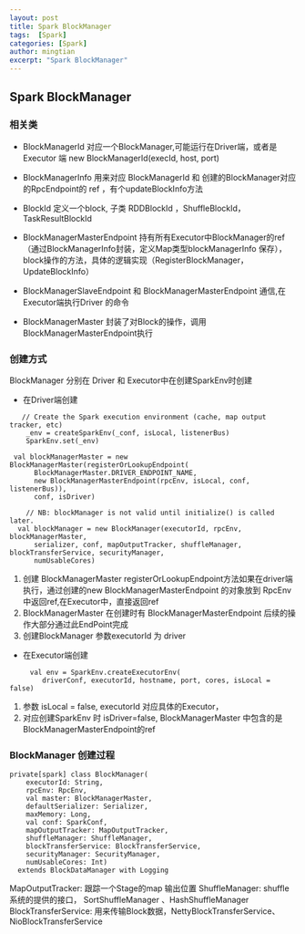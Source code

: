 ```yaml
---
layout: post
title: Spark BlockManager
tags:  [Spark]
categories: [Spark]
author: mingtian
excerpt: "Spark BlockManager"
---
```


## Spark BlockManager

### 相关类

* BlockManagerId 对应一个BlockManager,可能运行在Driver端，或者是Executor 端 new BlockManagerId(execId, host, port)

* BlockManagerInfo  用来对应 BlockManagerId 和 创建的BlockManager对应的RpcEndpoint的 ref ，有个updateBlockInfo方法

* BlockId 定义一个block, 子类  RDDBlockId ，ShuffleBlockId，TaskResultBlockId

* BlockManagerMasterEndpoint 持有所有Executor中BlockManager的ref（通过BlockManagerInfo封装，定义Map类型blockManagerInfo 保存），block操作的方法，具体的逻辑实现（RegisterBlockManager，UpdateBlockInfo）

* BlockManagerSlaveEndpoint 和 BlockManagerMasterEndpoint 通信,在Executor端执行Driver 的命令

* BlockManagerMaster 封装了对Block的操作，调用BlockManagerMasterEndpoint执行


### 创建方式

BlockManager 分别在 Driver 和 Executor中在创建SparkEnv时创建

* 在Driver端创建

~~~
   // Create the Spark execution environment (cache, map output tracker, etc)
    _env = createSparkEnv(_conf, isLocal, listenerBus)
    SparkEnv.set(_env)
    
 val blockManagerMaster = new BlockManagerMaster(registerOrLookupEndpoint(
      BlockManagerMaster.DRIVER_ENDPOINT_NAME,
      new BlockManagerMasterEndpoint(rpcEnv, isLocal, conf, listenerBus)),
      conf, isDriver)

    // NB: blockManager is not valid until initialize() is called later.
  val blockManager = new BlockManager(executorId, rpcEnv, blockManagerMaster,
      serializer, conf, mapOutputTracker, shuffleManager, blockTransferService, securityManager,
      numUsableCores)
~~~ 
1. 创建 BlockManagerMaster 
	registerOrLookupEndpoint方法如果在driver端执行，通过创建的new BlockManagerMasterEndpoint 的对象放到 RpcEnv 中返回ref,在Executor中，直接返回ref
2. BlockManagerMaster 在创建时有 BlockManagerMasterEndpoint 后续的操作大部分通过此EndPoint完成
3. 创建BlockManager
	 参数executorId 为 driver
	 
* 在Executor端创建  

~~~
     val env = SparkEnv.createExecutorEnv(
        driverConf, executorId, hostname, port, cores, isLocal = false)
~~~
1. 参数 isLocal = false, executorId 对应具体的Executor， 
2. 对应创建SparkEnv 时 isDriver=false, BlockManagerMaster 中包含的是BlockManagerMasterEndpoint的ref

### BlockManager 创建过程

~~~
private[spark] class BlockManager(
    executorId: String,
    rpcEnv: RpcEnv,
    val master: BlockManagerMaster,
    defaultSerializer: Serializer,
    maxMemory: Long,
    val conf: SparkConf,
    mapOutputTracker: MapOutputTracker,
    shuffleManager: ShuffleManager,
    blockTransferService: BlockTransferService,
    securityManager: SecurityManager,
    numUsableCores: Int)
  extends BlockDataManager with Logging
~~~

MapOutputTracker: 跟踪一个Stage的map 输出位置
ShuffleManager: shuffle 系统的提供的接口， SortShuffleManager 、HashShuffleManager 
BlockTransferService: 用来传输Block数据，NettyBlockTransferService、 NioBlockTransferService



	 

	
